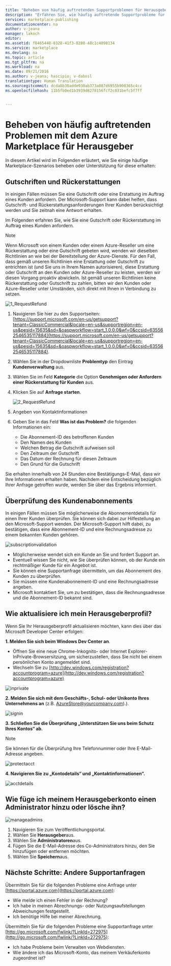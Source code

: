 ```yaml
---
title: "Beheben von häufig auftretenden Supportproblemen für Herausgeber | Microsoft Docs"
description: "Erfahren Sie, wie häufig auftretende Supportprobleme für Publisher behoben werden und wie Sie Unterstützung erhalten."
services: marketplace-publishing
documentationcenter: na
author: v-jeana
manager: lakoch
editor: 
ms.assetid: f8465448-8328-41f3-8288-48c1c4098134
ms.service: marketplace
ms.devlang: na
ms.topic: article
ms.tgt_pltfrm: na
ms.workload: na
ms.date: 09/21/2016
ms.author: v-jeana; hascipio; v-dabosl
translationtype: Human Translation
ms.sourcegitcommit: dcda8b30adde930ab373a087d6955b900365c4cc
ms.openlocfilehash: 11b5fb0ed1b3939d8278156fcf2c831befc5f7ff


---
```

# <a name="how-to-troubleshoot-common-azure-marketplace-publisher-issues"></a>Beheben von häufig auftretenden Problemen mit dem Azure Marketplace für Herausgeber
In diesem Artikel wird im Folgenden erläutert, wie Sie einige häufige Marketplace-Szenarios beheben oder Unterstützung für diese erhalten:

## <a name="credits-and-refunds"></a>Gutschriften und Rückerstattungen
In einigen Fällen müssen Sie eine Gutschrift oder eine Erstattung im Auftrag eines Kunden anfordern.  Der Microsoft-Support kann dabei helfen, dass Gutschrift- und Rückerstattungsanforderungen Ihrer Kunden berücksichtigt werden und Sie zeitnah eine Antwort erhalten.

Im Folgenden erfahren Sie, wie Sie eine Gutschrift oder Rückerstattung im Auftrag eines Kunden anfordern.

> [!NOTE]
> Wenn Microsoft von einem Kunden oder einem Azure-Reseller um eine Rückerstattung oder eine Gutschrift gebeten wird, wenden wir dieselben Richtlinien an wie bei der Bereitstellung der Azure-Dienste. Für den Fall, dass gemäß unseren Richtlinien eine Erstattung oder Gutschrift zu entrichten ist (und Sie uns in Ihrem Namen autorisieren), diese Erstattung oder Gutschrift an den Kunden oder Azure-Reseller zu leisten, werden wir diesen Vorgang proaktiv abwickeln. Ist gemäß unseren Richtlinien keine Rückerstattung oder Gutschrift zu zahlen, bitten wir den Kunden oder Azure-Reseller unter Umständen, sich direkt mit Ihnen in Verbindung zu setzen.
> 
> 

  ![1_RequestRefund][1]

1. Navigieren Sie hier zu den Supportseiten: [https://support.microsoft.com/en-us/getsupport?tenant=ClassicCommercial&locale=en-us&supportregion=en-us&pesid=15635&sd=&oaspworkflow=start_1.0.0.0&wf=0&ccsid=635562546535117884](https://support.microsoft.com/en-us/getsupport?tenant=ClassicCommercial&locale=en-us&supportregion=en-us&pesid=15635&sd=&oaspworkflow=start_1.0.0.0&wf=0&ccsid=635562546535117884).
2. Wählen Sie in der Dropdownliste **Problemtyp** den Eintrag **Kundenverwaltung** aus.
3. Wählen Sie im Feld **Kategorie** die Option **Genehmigen oder Anfordern einer Rückerstattung für Kunden** aus.
4. Klicken Sie auf **Anfrage starten**.
   
   ![2_RequestRefund][2]

1. Angeben von Kontaktinformationen
2. Geben Sie in das Feld **Was ist das Problem?** die folgenden Informationen ein:
   
   * Die Abonnement-ID des betroffenen Kunden
   * Den Namen des Kunden
   * Welchen Betrag die Gutschrift aufweisen soll
   * Den Zeitraum der Gutschrift
   * Das Datum der Rechnung für diesen Zeitraum
   * Den Grund für die Gutschrift

Sie erhalten innerhalb von 24 Stunden eine Bestätigungs-E-Mail, dass wir Ihre Informationen erhalten haben. Nachdem eine Entscheidung bezüglich Ihrer Anfrage getroffen wurde, werden Sie über das Ergebnis informiert.

## <a name="customer-subscription-validation"></a>Überprüfung des Kundenabonnements
In einigen Fällen müssen Sie möglicherweise die Abonnementdetails für einen Ihrer Kunden überprüfen. Sie können sich dabei zur Hilfestellung an den Microsoft-Support wenden. Der Microsoft-Support hilft dabei, zu bestätigen, dass eine Abonnement-ID und eine Rechnungsadresse zu einem bekannten Kunden gehören.

  ![subscriptionvalidation][3]

* Möglicherweise wendet sich ein Kunde an Sie und fordert Support an.
* Eventuell wissen Sie nicht, wie Sie überprüfen können, ob der Kunde ein rechtmäßiger Kunde für ein Angebot ist.
* Sie können eine Supportanfrage übermitteln, um das Abonnement des Kunden zu überprüfen.
* Sie müssen eine Kundenabonnement-ID und eine Rechnungsadresse angeben.
* Microsoft kontaktiert Sie, um zu bestätigen, dass die Rechnungsadresse und die Abonnement-ID bekannt sind.

## <a name="how-do-i-update-my-publisher-profile"></a>Wie aktualisiere ich mein Herausgeberprofil?
Wenn Sie Ihr Herausgeberprofil aktualisieren möchten, kann dies über das Microsoft Developer Center erfolgen:

**1. Melden Sie sich beim Windows Dev Center an**.

* Öffnen Sie eine neue Chrome-Inkognito- oder Internet Explorer-InPrivate-Browsersitzung, um sicherzustellen, dass Sie nicht bei einem persönlichen Konto angemeldet sind.
* Wechseln Sie zu [http://dev.windows.com/registration?accountprogram=azure](http://dev.windows.com/registration?accountprogram=azure)

![inprivate][4]

**2. Melden Sie sich mit dem Geschäfts-, Schul- oder Unikonto Ihres Unternehmens an** (z.B. AzureStore@yourcompany.com).).

![signin][5]

**3. Schließen Sie die Überprüfung „Unterstützen Sie uns beim Schutz Ihres Kontos“ ab.**

> [!NOTE]
> Sie können für die Überprüfung Ihre Telefonnummer oder Ihre E-Mail-Adresse angeben.
> 
> 

![protectacct][6]

**4. Navigieren Sie zu „Kontodetails“ und „Kontaktinformationen“.**

![acctdetails][7]

## <a name="how-do-i-add-or-delete-an-administrator-from-my-publishing-account"></a>Wie füge ich meinem Herausgeberkonto einen Administrator hinzu oder lösche ihn?
![manageadmins][8]

1. Navigieren Sie zum Veröffentlichungsportal.
2. Wählen Sie **Herausgeber**aus.
3. Wählen Sie **Administratoren**aus.
4. Fügen Sie die E-Mail-Adresse des Co-Administrators hinzu, den Sie hinzufügen oder entfernen möchten.
5. Wählen Sie **Speichern**aus.

## <a name="next-steps--other-support-queries"></a>Nächste Schritte: Andere Supportanfragen
Übermitteln Sie für die folgenden Probleme eine Anfrage unter [https://portal.azure.com](https://portal.azure.com):

* Wie melde ich einen Fehler in der Rechnung?
* Ich habe in meinen Abrechnungs- oder Nutzungsaufstellungen Abweichungen festgestellt.
* Ich benötige Hilfe bei meiner Abrechnung.

Übermitteln Sie für die folgenden Probleme eine Supportanfrage unter [http://go.microsoft.com/fwlink/?LinkId=272975](http://go.microsoft.com/fwlink/?LinkId=272975):

* Ich habe Probleme beim Verwalten von Webdiensten.
* Wie ändere ich das Microsoft-Konto, das meinem Verkäuferkonto zugeordnet ist?

[1]: ./media/marketplace-publishing-support-common-issues/requestrefund1.png
[2]: ./media/marketplace-publishing-support-common-issues/requestrefund2.png
[3]: ./media/marketplace-publishing-support-common-issues/subscriptionvalidation.png
[4]: ./media/marketplace-publishing-support-common-issues/inprivate.png
[5]: ./media/marketplace-publishing-support-common-issues/signin.png
[6]: ./media/marketplace-publishing-support-common-issues/protectacct.png
[7]: ./media/marketplace-publishing-support-common-issues/acctdetails.png
[8]: ./media/marketplace-publishing-support-common-issues/manageadmins.png



<!--HONumber=Feb17_HO3-->


